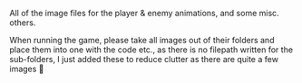 All of the image files for the player & enemy animations, and some misc. others.

When running the game, please take all images out of their folders and place them into one with the code etc., as there is no filepath written for the sub-folders, I just added these to reduce clutter as there are quite a few images 🙂

